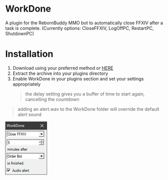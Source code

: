 # WorkDone
A plugin for the RebornBuddy MMO bot to automatically close FFXIV after a task is complete. (Currently options: CloseFFXIV, LogOffPC, RestartPC, ShutdownPC)

# Installation
1. Download using your preferred method or [HERE](https://github.com/Zimgineering/WorkDone/archive/master.zip)
2. Extract the archive into your plugins directory
4. Enable WorkDone in your plugins section and set your settings appropriately
    >the delay setting gives you a buffer of time to start again, cancelling the countdown

>adding an alert.wav to the WorkDone folder will override the default alert sound

![](GUI.png)

